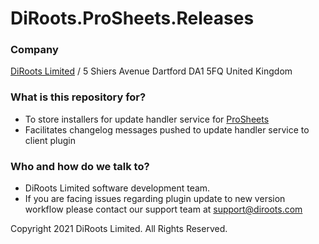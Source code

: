 # DiRoots.ProSheets.Releases

### Company

[DiRoots Limited](https://diroots.com/) / 5 Shiers Avenue Dartford DA1 5FQ United Kingdom

### What is this repository for?

- To store installers for update handler service for [ProSheets](https://diroots.com/revit-plugins/revit-to-pdf-dwg-dgn-dwf-nwc-ifc-and-images-with-prosheets/)
- Facilitates changelog messages pushed to update handler service to client plugin

### Who and how do we talk to?

- DiRoots Limited software development team.
- If you are facing issues regarding plugin update to new version workflow please contact our support team at support@diroots.com

Copyright 2021 DiRoots Limited. All Rights Reserved.
